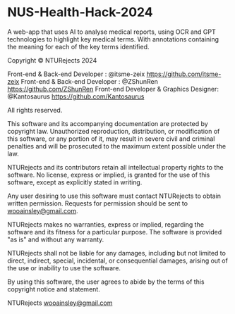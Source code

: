 # NUS-Health-Hack-2024
A web-app that uses AI to analyse medical reports, using OCR and GPT technologies to highlight key medical terms. With annotations containing the meaning for each of the key terms identified.

Copyright © NTURejects 2024

Front-end & Back-end Developer : @itsme-zeix https://github.com/itsme-zeix
Front-end & Back-end Developer : @ZShunRen https://github.com/ZShunRen
Front-end Developer & Graphics Designer: @Kantosaurus https://github.com/Kantosaurus

All rights reserved.

This software and its accompanying documentation are protected by copyright law. Unauthorized reproduction, distribution, or modification of this software, or any portion of it, may result in severe civil and criminal penalties and will be prosecuted to the maximum extent possible under the law.

NTURejects and its contributors retain all intellectual property rights to the software. No license, express or implied, is granted for the use of this software, except as explicitly stated in writing.

Any user desiring to use this software must contact NTURejects to obtain written permission. Requests for permission should be sent to wooainsley@gmail.com.

NTURejects makes no warranties, express or implied, regarding the software and its fitness for a particular purpose. The software is provided "as is" and without any warranty.

NTURejects shall not be liable for any damages, including but not limited to direct, indirect, special, incidental, or consequential damages, arising out of the use or inability to use the software.

By using this software, the user agrees to abide by the terms of this copyright notice and statement.

NTURejects
wooainsley@gmail.com
